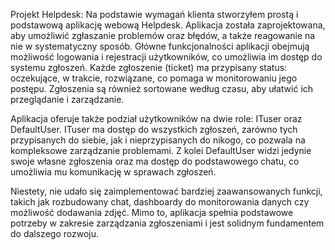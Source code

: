 Projekt Helpdesk: Na podstawie wymagań klienta stworzyłem prostą i podstawową aplikację webową Helpdesk. Aplikacja została zaprojektowana, aby umożliwić zgłaszanie problemów oraz błędów, a także reagowanie na nie w systematyczny sposób. Główne funkcjonalności aplikacji obejmują możliwość logowania i rejestracji użytkowników, co umożliwia im dostęp do systemu zgłoszeń. Każde zgłoszenie (ticket) ma przypisany status: oczekujące, w trakcie, rozwiązane, co pomaga w monitorowaniu jego postępu. Zgłoszenia są również sortowane według czasu, aby ułatwić ich przeglądanie i zarządzanie.

Aplikacja oferuje także podział użytkowników na dwie role: ITuser oraz DefaultUser. ITuser ma dostęp do wszystkich zgłoszeń, zarówno tych przypisanych do siebie, jak i nieprzypisanych do nikogo, co pozwala na kompleksowe zarządzanie problemami. Z kolei DefaultUser widzi jedynie swoje własne zgłoszenia oraz ma dostęp do podstawowego chatu, co umożliwia mu komunikację w sprawach zgłoszeń.

Niestety, nie udało się zaimplementować bardziej zaawansowanych funkcji, takich jak rozbudowany chat, dashboardy do monitorowania danych czy możliwość dodawania zdjęć. Mimo to, aplikacja spełnia podstawowe potrzeby w zakresie zarządzania zgłoszeniami i jest solidnym fundamentem do dalszego rozwoju.
